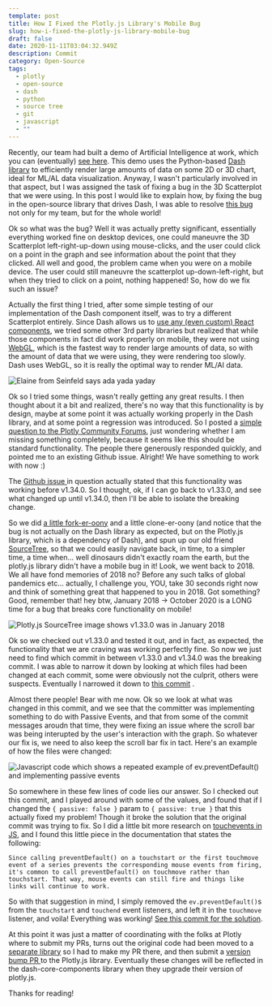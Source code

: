 ```yaml
---
template: post
title: How I Fixed the Plotly.js Library's Mobile Bug
slug: how-i-fixed-the-plotly-js-library-mobile-bug
draft: false
date: 2020-11-11T03:04:32.949Z
description: Commit
category: Open-Source
tags:
  - plotly
  - open-source
  - dash
  - python
  - source tree
  - git
  - javascript
  - ""
---
```

Recently, our team had built a demo of Artificial Intelligence at work, which you can (eventually) [see here](https://ai-demo.cctech.io/). This demo uses the Python-based [Dash library](https://plotly.com/dash/) to efficiently render large amounts of data on some 2D or 3D chart, ideal for ML/AL data visualization. Anyway, I wasn't particularly involved in that aspect, but I was assigned the task of fixing a bug in the 3D Scatterplot that we were using. In this post I would like to explain how, by fixing the bug in the open-source library that drives Dash, I was able to resolve [this bug](https://github.com/plotly/plotly.js/issues/4550) not only for my team, but for the whole world! 

Ok so what was the bug? Well it was actually pretty significant, essentially everything worked fine on desktop devices, one could maneuvre the 3D Scatterplot left-right-up-down using mouse-clicks, and the user could click on a point in the graph and see information about the point that they clicked. All well and good, the problem came when you were on a mobile device. The user could still maneuvre the scatterplot up-down-left-right, but when they tried to click on a point, nothing happened! So, how do we fix such an issue? 

Actually the first thing I tried, after some simple testing of our implementation of the Dash component itself, was to try a different Scatterplot entirely. Since Dash allows us to [use any (even custom) React components](https://dash.plotly.com/react-for-python-developers), we tried some other 3rd party libraries but realized that while those components in fact did work properly on mobile, they were not using [WebGL](https://get.webgl.org/), which is the fastest way to render large amounts of data, so with the amount of data that we were using, they were rendering too slowly. Dash uses WebGL, so it is really the optimal way to render ML/AI data. 

![Elaine from Seinfeld says ada yada yaday](/media/when-elaine-yada-yada-yadas-sex.gif "Yada yada yada")

Ok so I tried some things, wasn't really getting any great results. I then thought about it a bit and realized, there's no way that this functionality is by design, maybe at some point it was actually working properly in the Dash library, and at some point a regression was introduced. So I posted a [simple question to the Plotly Community Forums](https://community.plotly.com/t/clicking-nodes-in-3d-scatterplot-on-mobile/46563), just wondering whether I am missing something completely, because it seems like this should be standard functionality. The people there generously responded quickly, and pointed me to an existing Github issue. Alright! We have something to work with now :) 

The [Github issue ](https://github.com/plotly/plotly.js/issues/4550)in question actually stated that this functionality was working before v1.34.0. So I thought, ok, if I can go back to v1.33.0, and see what changed up until v1.34.0, then I'll be able to isolate the breaking change. 

So we did [a little fork-er-oony](https://github.com/jdpaterson/plotly.js) and a little clone-er-oony (and notice that the bug is not actually on the Dash library as expected, but on the Plotly.js library, which is a dependency of Dash), and spun up our old friend [SourceTree](https://www.sourcetreeapp.com/), so that we could easily navigate back, in time, to a simpler time, a time when... well dinosaurs didn't exactly roam the earth, but the plotly.js library didn't have a mobile bug in it! Look, we went back to 2018. We all have fond memories of 2018 no? Before any such talks of global pandemics etc... actually, I challenge you, YOU, take 30 seconds right now and think of something great that happened to you in 2018. Got something? Good, remember that! hey btw, January 2018 -> October 2020 is a LONG time for a bug that breaks core functionality on mobile!

![Plotly.js SourceTree image shows v1.33.0 was in January 2018](/media/plotly-sourcetree-1.33.1.png "Plotly.js SourceTree")

Ok so we checked out v1.33.0 and tested it out, and in fact, as expected, the functionality that we are craving was working perfectly fine. So now we just need to find which commit in between v1.33.0 and v1.34.0 was the breaking commit. I was able to narrow it down by looking at which files had been changed at each commit, some were obviously not the culprit, others were suspects. Eventually I narrowed it down to [this commit](https://github.com/plotly/plotly.js/commit/fa1db3bda0688d76ee844970fa4d0e904afa8323) .

Almost there people! Bear with me now. Ok so we look at what was changed in this commit, and we see that the committer was implementing something to do with Passive Events, and that from some of the commit messages aroudn that time, they were fixing an issue where the scroll bar was being interupted by the user's interaction with the graph. So whatever our fix is, we need to also keep the scroll bar fix in tact. Here's an example of how the files were changed: 

![Javascript code which shows a repeated example of ev.preventDefault() and implementing passive events](/media/plotly-sourcetree-passive-events-example.png "v1.33.1 code change snippet")

So somewhere in these few lines of code lies our answer. So I checked out this commit, and I played around with some of the values, and found that if I changed the `{ passive: false }` param to `{ passive: true }` that this actually fixed my problem! Though it broke the solution that the original commit was trying to fix. So I did a little bit more research on [touchevents in JS](https://developer.mozilla.org/en-US/docs/Web/API/Touch_events), and I found this little piece in the documentation that states the following:

```
Since calling preventDefault() on a touchstart or the first touchmove event of a series prevents the corresponding mouse events from firing, it's common to call preventDefault() on touchmove rather than touchstart. That way, mouse events can still fire and things like links will continue to work. 
```

So with that suggestion in mind, I simply removed the `ev.preventDefault()`s from the `touchstart` and `touchend` event listeners, and left it in the `touchmove` listener, and voila! Everything was working! [See this commit for the solution](https://github.com/gl-vis/gl-plot3d/pull/31/commits/8f96f0362366394a188b2f7451faf4b48da85433).

At this point it was just a matter of coordinating with the folks at Plotly where to submit my PRs, turns out the original code had been moved to a [separate library](https://github.com/gl-vis/gl-plot3d/) so I had to make my PR there, and then submit a [version bump PR ](https://github.com/plotly/plotly.js/pull/5239)to the Plotly.js library. Eventually these changes will be reflected in the dash-core-components library when they upgrade their version of plotly.js.

Thanks for reading!